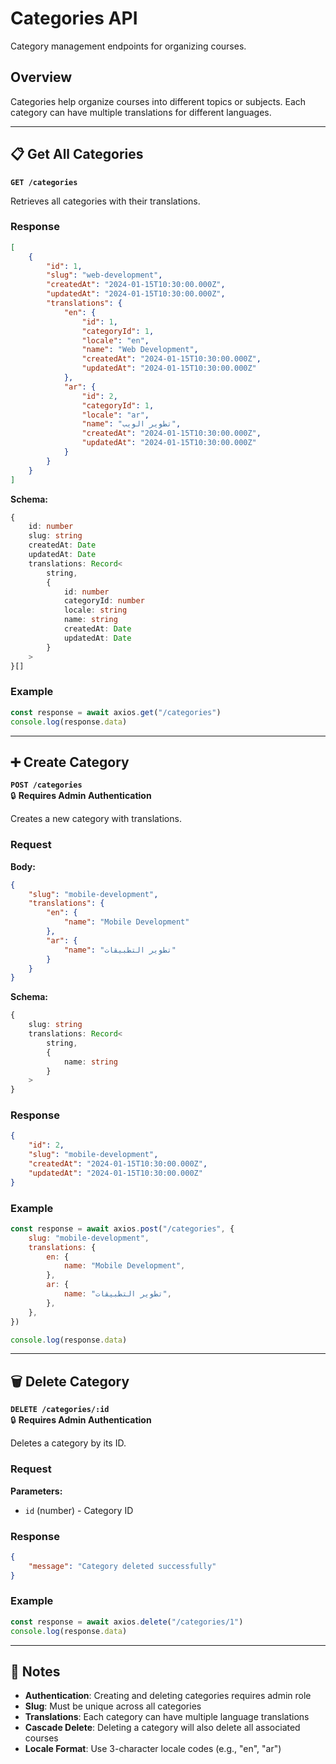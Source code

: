 # Categories API

Category management endpoints for organizing courses.

## Overview

Categories help organize courses into different topics or subjects. Each category can have multiple translations for different languages.

---

## 📋 Get All Categories

**`GET /categories`**

Retrieves all categories with their translations.

### Response

```json
[
	{
		"id": 1,
		"slug": "web-development",
		"createdAt": "2024-01-15T10:30:00.000Z",
		"updatedAt": "2024-01-15T10:30:00.000Z",
		"translations": {
			"en": {
				"id": 1,
				"categoryId": 1,
				"locale": "en",
				"name": "Web Development",
				"createdAt": "2024-01-15T10:30:00.000Z",
				"updatedAt": "2024-01-15T10:30:00.000Z"
			},
			"ar": {
				"id": 2,
				"categoryId": 1,
				"locale": "ar",
				"name": "تطوير الويب",
				"createdAt": "2024-01-15T10:30:00.000Z",
				"updatedAt": "2024-01-15T10:30:00.000Z"
			}
		}
	}
]
```

**Schema:**

```typescript
{
	id: number
	slug: string
	createdAt: Date
	updatedAt: Date
	translations: Record<
		string,
		{
			id: number
			categoryId: number
			locale: string
			name: string
			createdAt: Date
			updatedAt: Date
		}
	>
}[]
```

### Example

```javascript
const response = await axios.get("/categories")
console.log(response.data)
```

---

## ➕ Create Category

**`POST /categories`**  
🔒 **Requires Admin Authentication**

Creates a new category with translations.

### Request

**Body:**

```json
{
	"slug": "mobile-development",
	"translations": {
		"en": {
			"name": "Mobile Development"
		},
		"ar": {
			"name": "تطوير التطبيقات"
		}
	}
}
```

**Schema:**

```typescript
{
	slug: string
	translations: Record<
		string,
		{
			name: string
		}
	>
}
```

### Response

```json
{
	"id": 2,
	"slug": "mobile-development",
	"createdAt": "2024-01-15T10:30:00.000Z",
	"updatedAt": "2024-01-15T10:30:00.000Z"
}
```

### Example

```javascript
const response = await axios.post("/categories", {
	slug: "mobile-development",
	translations: {
		en: {
			name: "Mobile Development",
		},
		ar: {
			name: "تطوير التطبيقات",
		},
	},
})

console.log(response.data)
```

---

## 🗑️ Delete Category

**`DELETE /categories/:id`**  
🔒 **Requires Admin Authentication**

Deletes a category by its ID.

### Request

**Parameters:**

-   `id` (number) - Category ID

### Response

```json
{
	"message": "Category deleted successfully"
}
```

### Example

```javascript
const response = await axios.delete("/categories/1")
console.log(response.data)
```

---

## 📝 Notes

-   **Authentication**: Creating and deleting categories requires admin role
-   **Slug**: Must be unique across all categories
-   **Translations**: Each category can have multiple language translations
-   **Cascade Delete**: Deleting a category will also delete all associated courses
-   **Locale Format**: Use 3-character locale codes (e.g., "en", "ar")
